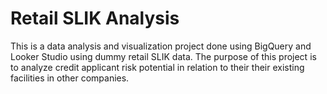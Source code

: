 # Retail SLIK Analysis
This is a data analysis and visualization project done using BigQuery and Looker Studio using dummy retail SLIK data.
The purpose of this project is to analyze credit applicant risk potential in relation to their their existing facilities in other companies.
